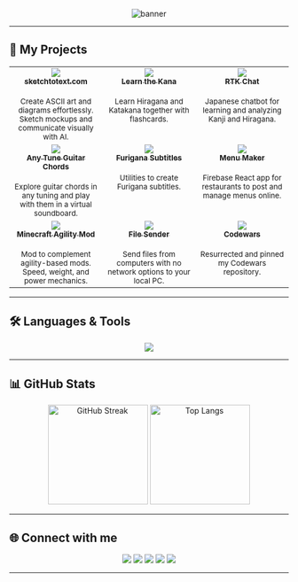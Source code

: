 <!-- Banner -->
<p align="center">
  <img src="https://capsule-render.vercel.app/api?type=waving&color=gradient&height=180&section=header&text=Pablo%20Domínguez&fontSize=40&fontAlignY=40&desc=Fullstack%20Developer%20%7C%20Jack%20of%20All%20Trades&descAlignY=60" alt="banner"/>
</p>

<!-- <!-- Typing SVG -->
<!-- <p align="center">
  <a href="https://www.pablodominguez.net">
    <img src="https://readme-typing-svg.demolab.com?font=Fira+Code&pause=1000&color=F7A41D&center=true&vCenter=true&width=600&lines=Hi+I'm+Pablo+Domínguez;Fullstack+Developer;Jack+of+All+Trades;Always+Learning+New+Things"/>
  </a>
</p> -->

---

## 🚀 My Projects

<table>
  <tr valign="top">
    <td align="center" width="33%">
      <a href="https://www.sketchtotext.com/">
        <img src="https://img.shields.io/badge/ASCII%20Art%20Sketcher-LIVE-0078D4?style=for-the-badge&logo=github" />
        <br />
        <sub><b>sketchtotext.com</b></sub>
      </a>
      <br><br>
      <sup>Create ASCII art and diagrams effortlessly. Sketch mockups and communicate visually with AI.</sup>
    </td>
    <td align="center" width="33%">
      <a href="https://learnthekana.vercel.app">
        <img src="https://img.shields.io/badge/Learn%20the%20Kana-LIVE-0078D4?style=for-the-badge&logo=vercel" />
        <br />
        <sub><b>Learn the Kana</b></sub>
      </a>
      <br><br>
      <sup>Learn Hiragana and Katakana together with flashcards.</sup>
    </td>
    <td align="center" width="33%">
      <a href="https://rtkchat.vercel.app/">
        <img src="https://img.shields.io/badge/RTK%20Chat-LIVE-0078D4?style=for-the-badge&logo=vercel" />
        <br />
        <sub><b>RTK Chat</b></sub>
      </a>
      <br><br>
      <sup>Japanese chatbot for learning and analyzing Kanji and Hiragana.</sup>
    </td>
  </tr>
  <tr valign="top">
    <td align="center" width="33%">
      <a href="https://github.com/pbldmngz/any-tune-guitar-chords-playground">
        <img src="https://img.shields.io/badge/Any%20Tune%20Guitar%20Chords-REPO-FF8800?style=for-the-badge&logo=github" />
        <br />
        <sub><b>Any Tune Guitar Chords</b></sub>
      </a>
      <br><br>
      <sup>Explore guitar chords in any tuning and play with them in a virtual soundboard.</sup>
    </td>
    <td align="center" width="33%">
      <a href="https://github.com/pbldmngz/generate-furigana-subtitles-from-ruby">
        <img src="https://img.shields.io/badge/Furigana%20Subtitles-REPO-FF8800?style=for-the-badge&logo=github" />
        <br />
        <sub><b>Furigana Subtitles</b></sub>
      </a>
      <br><br>
      <sup>Utilities to create Furigana subtitles.</sup>
    </td>
    <td align="center" width="33%">
      <a href="https://github.com/pbldmngz/menu-maker">
        <img src="https://img.shields.io/badge/Menu%20Maker-REPO-FF8800?style=for-the-badge&logo=firebase" />
        <br />
        <sub><b>Menu Maker</b></sub>
      </a>
      <br><br>
      <sup>Firebase React app for restaurants to post and manage menus online.</sup>
    </td>
  </tr>
  <tr valign="top">
    <td align="center" width="33%">
      <a href="https://github.com/pbldmngz/Minecraft_Mod_RealisticArmorWeight">
        <img src="https://img.shields.io/badge/Minecraft%20Agility%20Mod-REPO-FF8800?style=for-the-badge&logo=minecraft" />
        <br />
        <sub><b>Minecraft Agility Mod</b></sub>
      </a>
      <br><br>
      <sup>Mod to complement agility-based mods. Speed, weight, and power mechanics.</sup>
    </td>
    <td align="center" width="33%">
      <a href="https://github.com/pbldmngz/Screen-To-Text">
        <img src="https://img.shields.io/badge/File%20Sender-REPO-FF8800?style=for-the-badge&logo=github" />
        <br />
        <sub><b>File Sender</b></sub>
      </a>
      <br><br>
      <sup>Send files from computers with no network options to your local PC.</sup>
    </td>
    <td align="center" width="33%">
      <a href="https://github.com/pbldmngz/codewars">
        <img src="https://img.shields.io/badge/Codewars%20Repo-REPO-FF8800?style=for-the-badge&logo=codewars" />
        <br />
        <sub><b>Codewars</b></sub>
      </a>
      <br><br>
      <sup>Resurrected and pinned my Codewars repository.</sup>
    </td>
  </tr>
</table>

---

## 🛠️ Languages & Tools

<p align="center">
  <img src="https://skillicons.dev/icons?i=python,flask,django,html,css,js,react,java,mongodb,firebase,mysql,github" />
</p>

---

## 📊 GitHub Stats

<p align="center">
  <img src="https://streak-stats.demolab.com?user=pbldmngz&theme=algolia" alt="GitHub Streak" height="180"/>
  <img src="https://github-readme-stats.vercel.app/api/top-langs/?username=pbldmngz&theme=algolia&langs_count=6&layout=compact" alt="Top Langs" height="180"/>
</p>

---

## 🌐 Connect with me

<p align="center">
  <a href="https://www.linkedin.com/in/dominguezmedina"><img src="https://img.shields.io/badge/LinkedIn-blue?style=for-the-badge&logo=linkedin" /></a>
  <a href="https://open.spotify.com/user/qeuuf5fe87ujjvlfwi60di9fs"><img src="https://img.shields.io/badge/Spotify-1DB954?style=for-the-badge&logo=spotify&logoColor=white" /></a>
  <a href="https://www.codewars.com/users/pbldmngz"><img src="https://img.shields.io/badge/Codewars-b1361e?style=for-the-badge&logo=codewars&logoColor=white" /></a>
  <a href="https://www.youtube.com/@pablodm9"><img src="https://img.shields.io/badge/YouTube-FF0000?style=for-the-badge&logo=youtube&logoColor=white" /></a>
  <!-- <a href="https://www.pablodominguez.net"><img src="https://img.shields.io/badge/Website-24292e?style=for-the-badge&logo=github" /></a> -->
  <a href="https://www.patreon.com/c/PabloDominguez"><img src="https://img.shields.io/badge/Buy%20me%20a%20coffee-ff424d?style=for-the-badge&logo=patreon&logoColor=white" /></a>
</p>

---

<!--
[Anurag's GitHub stats link, if you are reading this, go check it!]: https://github.com/anuraghazra/github-readme-stats
[website]: https://www.pablodominguez.net
[linkedin]: https://www.linkedin.com/in/dominguezmedina
-->
